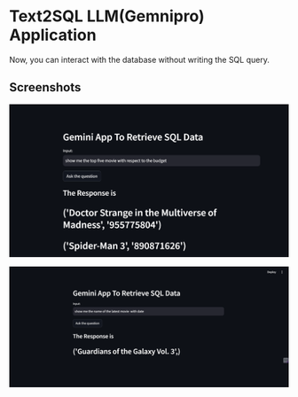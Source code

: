 
# Text2SQL LLM(Gemnipro) Application

Now, you can interact with the database without writing the SQL query. 



## Screenshots

![App Screenshot](https://github.com/salmansajidsattar/Text2SQL_LLM-Gemnipro-_Streamlit_Application/blob/main/Screenshot%202024-06-14%20131047.png)


![App Screenshot](https://github.com/salmansajidsattar/Text2SQL_LLM-Gemnipro-_Streamlit_Application/blob/main/Screenshot%202024-06-14%20131430.png)
